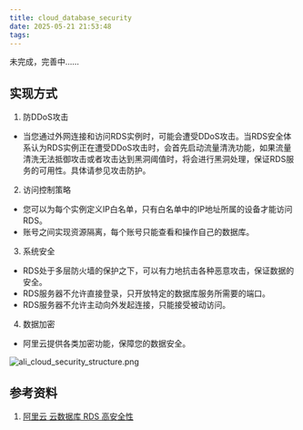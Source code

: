 ```yaml
---
title: cloud_database_security
date: 2025-05-21 21:53:48
tags:
---
```


未完成，完善中……

## 实现方式
1. 防DDoS攻击
- 当您通过外网连接和访问RDS实例时，可能会遭受DDoS攻击。当RDS安全体系认为RDS实例正在遭受DDoS攻击时，会首先启动流量清洗功能，如果流量清洗无法抵御攻击或者攻击达到黑洞阈值时，将会进行黑洞处理，保证RDS服务的可用性。具体请参见攻击防护。

2. 访问控制策略
- 您可以为每个实例定义IP白名单，只有白名单中的IP地址所属的设备才能访问RDS。
- 账号之间实现资源隔离，每个账号只能查看和操作自己的数据库。

3. 系统安全
- RDS处于多层防火墙的保护之下，可以有力地抗击各种恶意攻击，保证数据的安全。
- RDS服务器不允许直接登录，只开放特定的数据库服务所需要的端口。
- RDS服务器不允许主动向外发起连接，只能接受被动访问。

4. 数据加密
- 阿里云提供各类加密功能，保障您的数据安全。

![ali_cloud_security_structure.png](https://bu.dusays.com/2025/05/21/682ddc3e8864a.png)


## 参考资料
1. [阿里云 云数据库 RDS 高安全性](https://help.aliyun.com/zh/rds/product-overview/high-security)